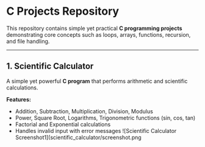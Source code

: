 # C Projects Repository

This repository contains simple yet practical **C programming projects** demonstrating core concepts such as loops, arrays, functions, recursion, and file handling.  

---

## 1. Scientific Calculator

A simple yet powerful **C program** that performs arithmetic and scientific calculations.  

**Features:**  
- Addition, Subtraction, Multiplication, Division, Modulus  
- Power, Square Root, Logarithms, Trigonometric functions (sin, cos, tan)  
- Factorial and Exponential calculations  
- Handles invalid input with error messages
![Scientific Calculator Screenshot1](scientific_calculator/screenshot.png
